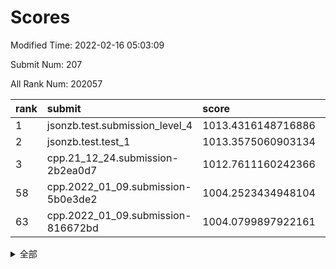 # Scores

Modified Time: 2022-02-16 05:03:09

Submit Num: 207

All Rank Num: 202057

| rank |               submit               |       score        |       sigma        | pk_num |
| :--- | :--------------------------------- | :----------------- | :----------------- | :----- |
| 1    | jsonzb.test.submission_level_4     | 1013.4316148716886 | 0.8332437351314594 | 3905   |
| 2    | jsonzb.test.test_1                 | 1013.3575060903134 | 0.8100348850420965 | 3902   |
| 3    | cpp.21_12_24.submission-2b2ea0d7   | 1012.7611160242366 | 0.7867204487709204 | 3902   |
| 58   | cpp.2022_01_09.submission-5b0e3de2 | 1004.2523434948104 | 0.718708896054251  | 3904   |
| 63   | cpp.2022_01_09.submission-816672bd | 1004.0799897922161 | 0.718432947442699  | 3906   |


<details>
<summary>全部</summary>

| rank |                 submit                 |       score        |       sigma        | pk_num |
| :--- | :------------------------------------- | :----------------- | :----------------- | :----- |
| 1    | jsonzb.test.submission_level_4         | 1013.4316148716886 | 0.8332437351314594 | 3905   |
| 2    | jsonzb.test.test_1                     | 1013.3575060903134 | 0.8100348850420965 | 3902   |
| 3    | cpp.21_12_24.submission-2b2ea0d7       | 1012.7611160242366 | 0.7867204487709204 | 3902   |
| 4    | gobigger.level_3.submission_level_3_24 | 1011.7282991359109 | 0.7641057135520745 | 3903   |
| 5    | gobigger.level_3.submission_level_3_16 | 1011.5935365366455 | 0.794224289409866  | 3904   |
| 6    | gobigger.level_3.submission_level_3_1  | 1011.5784213867081 | 0.7700769270745907 | 3902   |
| 7    | gobigger.level_3.submission_level_3_2  | 1011.3480232268704 | 0.8037096589370232 | 3907   |
| 8    | gobigger.level_3.submission_level_3_30 | 1011.331676567148  | 0.8133064259644062 | 3910   |
| 9    | gobigger.level_3.submission_level_3_23 | 1011.2750214214567 | 0.7818726316679407 | 3905   |
| 10   | gobigger.level_3.submission_level_3_10 | 1011.1920194388078 | 0.7729633623294264 | 3906   |
| 11   | gobigger.level_3.submission_level_3_38 | 1011.1804325643545 | 0.7602086020533343 | 3909   |
| 12   | gobigger.level_3.submission_level_3_5  | 1010.9677802082606 | 0.76115262163526   | 3906   |
| 13   | gobigger.level_3.submission_level_3_20 | 1010.9164563360392 | 0.7764051080665618 | 3905   |
| 14   | gobigger.level_3.submission_level_3_45 | 1010.8600971834722 | 0.7787341672355591 | 3902   |
| 15   | gobigger.level_3.submission_level_3_31 | 1010.8082057046053 | 0.7610127908077882 | 3905   |
| 16   | gobigger.level_3.submission_level_3_17 | 1010.7740856285126 | 0.7559676503736136 | 3906   |
| 17   | gobigger.level_3.submission_level_3_41 | 1010.7116871563255 | 0.7708358495368356 | 3899   |
| 18   | gobigger.level_3.submission_level_3_9  | 1010.567041786079  | 0.771151467257169  | 3902   |
| 19   | gobigger.level_3.submission_level_3_4  | 1010.3640169504675 | 0.7737691528347901 | 3901   |
| 20   | gobigger.level_3.submission_level_3_44 | 1010.3544444381066 | 0.7780405496029094 | 3907   |
| 21   | gobigger.level_3.submission_level_3_26 | 1010.2978827845184 | 0.7676283021370381 | 3899   |
| 22   | gobigger.level_3.submission_level_3_3  | 1010.2964819416053 | 0.7701832262427324 | 3903   |
| 23   | gobigger.level_3.submission_level_3_48 | 1010.2611212065497 | 0.7636406406406672 | 3903   |
| 24   | gobigger.level_3.submission_level_3_35 | 1010.2029184755444 | 0.7478589321918481 | 3905   |
| 25   | gobigger.level_3.submission_level_3_0  | 1010.1626757172094 | 0.7842909011960548 | 3902   |
| 26   | gobigger.level_3.submission_level_3_29 | 1010.154963921079  | 0.7748618192959309 | 3902   |
| 27   | gobigger.level_3.submission_level_3_8  | 1010.08025280145   | 0.7704385920598302 | 3907   |
| 28   | gobigger.level_3.submission_level_3_7  | 1010.0365185839493 | 0.7802990888100116 | 3907   |
| 29   | gobigger.level_3.submission_level_3_18 | 1010.0262846521356 | 0.7455032203874801 | 3909   |
| 30   | gobigger.level_3.submission_level_3_13 | 1009.9076703554249 | 0.764292545952243  | 3907   |
| 31   | gobigger.level_3.submission_level_3_39 | 1009.8706652964432 | 0.7328549744730865 | 3906   |
| 32   | gobigger.level_3.submission_level_3_42 | 1009.8537587044273 | 0.7281640076821655 | 3904   |
| 33   | gobigger.level_3.submission_level_3_37 | 1009.8433438836223 | 0.7322484052183773 | 3908   |
| 34   | gobigger.level_3.submission_level_3_36 | 1009.7871205735757 | 0.7588163914231271 | 3899   |
| 35   | gobigger.level_3.submission_level_3_21 | 1009.6894596345367 | 0.7688862634563075 | 3903   |
| 36   | gobigger.level_3.submission_level_3_19 | 1009.6299547647088 | 0.7531738755048308 | 3906   |
| 37   | gobigger.level_3.submission_level_3_49 | 1009.570637708391  | 0.7368032685274662 | 3904   |
| 38   | gobigger.level_3.submission_level_3_34 | 1009.5419562154293 | 0.7703108176090889 | 3899   |
| 39   | gobigger.level_3.submission_level_3_32 | 1009.5193978524175 | 0.7726580653240125 | 3906   |
| 40   | gobigger.level_3.submission_level_3_28 | 1009.4661363503747 | 0.7513222232639797 | 3906   |
| 41   | gobigger.level_3.submission_level_3_25 | 1009.3607405935591 | 0.7435960949867845 | 3905   |
| 42   | gobigger.level_3.submission_level_3_14 | 1009.3459509029501 | 0.7441349458230831 | 3908   |
| 43   | gobigger.level_3.submission_level_3_47 | 1009.2238794947357 | 0.7442761877894959 | 3907   |
| 44   | gobigger.level_3.submission_level_3_27 | 1009.1648414067214 | 0.7558349857319677 | 3906   |
| 45   | gobigger.level_3.submission_level_3_43 | 1009.0773181320885 | 0.7332476687591627 | 3904   |
| 46   | gobigger.level_3.submission_level_3_46 | 1009.0476021895905 | 0.7410889439755478 | 3903   |
| 47   | gobigger.level_3.submission_level_3_6  | 1009.0428929813016 | 0.7352867765257293 | 3907   |
| 48   | gobigger.level_3.submission_level_3_15 | 1009.0366646960974 | 0.7406271715027604 | 3906   |
| 49   | gobigger.level_3.submission_level_3_22 | 1009.012250491601  | 0.7677401656466131 | 3905   |
| 50   | gobigger.level_3.submission_level_3_40 | 1009.0047562699901 | 0.7478307287201109 | 3903   |
| 51   | gobigger.level_3.submission_level_3_11 | 1008.9579582502731 | 0.744860906872492  | 3899   |
| 52   | gobigger.level_3.submission_level_3_33 | 1007.6391287587531 | 0.7350108490065195 | 3899   |
| 53   | gobigger.level_3.submission_level_3_12 | 1007.5222290071018 | 0.7342517616688995 | 3906   |
| 54   | gobigger.level_1.submission_level_1_26 | 1005.4200571508907 | 0.7225179591694527 | 3907   |
| 55   | gobigger.level_1.submission_level_1_30 | 1004.8760280130564 | 0.7254924310586417 | 3908   |
| 56   | gobigger.level_1.submission_level_1_35 | 1004.8745670192192 | 0.7130565496576954 | 3903   |
| 57   | gobigger.level_1.submission_level_1_20 | 1004.4053700535833 | 0.7116566457939975 | 3904   |
| 58   | cpp.2022_01_09.submission-5b0e3de2     | 1004.2523434948104 | 0.718708896054251  | 3904   |
| 59   | gobigger.level_1.submission_level_1_37 | 1004.2310989481374 | 0.7166946197856993 | 3903   |
| 60   | gobigger.level_1.submission_level_1_43 | 1004.1781360593486 | 0.7094205865551998 | 3907   |
| 61   | gobigger.level_1.submission_level_1_40 | 1004.1667365163736 | 0.7307706032328174 | 3905   |
| 62   | gobigger.level_1.submission_level_1_1  | 1004.1594232659621 | 0.7116375629816207 | 3904   |
| 63   | cpp.2022_01_09.submission-816672bd     | 1004.0799897922161 | 0.718432947442699  | 3906   |
| 64   | gobigger.level_1.submission_level_1_13 | 1003.9313848928731 | 0.7267506208364478 | 3899   |
| 65   | gobigger.level_1.submission_level_1_2  | 1003.9232136893362 | 0.7180846011840478 | 3909   |
| 66   | gobigger.level_1.submission_level_1_47 | 1003.8898613779081 | 0.7324828962023574 | 3905   |
| 67   | gobigger.level_1.submission_level_1_24 | 1003.8617914170421 | 0.7368817823653232 | 3908   |
| 68   | gobigger.level_1.submission_level_1_12 | 1003.8570641266698 | 0.7197787485895486 | 3899   |
| 69   | gobigger.level_1.submission_level_1_6  | 1003.8477129914334 | 0.7259505657489509 | 3909   |
| 70   | gobigger.level_1.submission_level_1_4  | 1003.8475865474129 | 0.7246772679840787 | 3910   |
| 71   | gobigger.level_1.submission_level_1_17 | 1003.8118407883152 | 0.7068426712446481 | 3907   |
| 72   | gobigger.level_1.submission_level_1_34 | 1003.7807390699368 | 0.704965720327158  | 3904   |
| 73   | gobigger.level_1.submission_level_1_49 | 1003.7513048029203 | 0.7165498184857331 | 3901   |
| 74   | gobigger.level_1.submission_level_1_44 | 1003.598933209798  | 0.7206171275522597 | 3905   |
| 75   | gobigger.level_1.submission_level_1_11 | 1003.4383787243331 | 0.7313423706168666 | 3907   |
| 76   | gobigger.level_1.submission_level_1_14 | 1003.3698718468626 | 0.7033926417950463 | 3906   |
| 77   | gobigger.level_1.submission_level_1_15 | 1003.3567163017157 | 0.7068938129583152 | 3903   |
| 78   | gobigger.level_1.submission_level_1_21 | 1003.323088271496  | 0.7290967874879726 | 3903   |
| 79   | gobigger.level_1.submission_level_1_10 | 1003.3162674101651 | 0.7271872751510373 | 3903   |
| 80   | gobigger.level_1.submission_level_1_22 | 1003.3082050088858 | 0.7059095479269518 | 3903   |
| 81   | gobigger.level_1.submission_level_1_46 | 1003.2252097287943 | 0.7225047819485357 | 3905   |
| 82   | gobigger.level_1.submission_level_1_5  | 1003.1766662841115 | 0.7155033674069577 | 3902   |
| 83   | gobigger.level_1.submission_level_1_45 | 1003.1104423798308 | 0.712537130047429  | 3905   |
| 84   | gobigger.level_1.submission_level_1_0  | 1003.0498608569592 | 0.7161978056451159 | 3901   |
| 85   | gobigger.level_1.submission_level_1_18 | 1003.010310104815  | 0.7114717897896523 | 3903   |
| 86   | gobigger.level_1.submission_level_1_19 | 1003.0079550274572 | 0.7140129084617812 | 3905   |
| 87   | gobigger.level_1.submission_level_1_28 | 1002.958890788412  | 0.714454024018134  | 3905   |
| 88   | gobigger.level_1.submission_level_1_9  | 1002.9308564088952 | 0.7104642303010777 | 3905   |
| 89   | gobigger.level_1.submission_level_1_29 | 1002.9044547534486 | 0.7158078853358383 | 3908   |
| 90   | gobigger.level_1.submission_level_1_8  | 1002.8654864996363 | 0.7091592438556278 | 3905   |
| 91   | gobigger.level_1.submission_level_1_36 | 1002.8622740856557 | 0.7178618593686811 | 3907   |
| 92   | gobigger.level_1.submission_level_1_33 | 1002.8280333749645 | 0.7164096044868014 | 3903   |
| 93   | gobigger.level_1.submission_level_1_7  | 1002.7326273077385 | 0.7118286987557821 | 3899   |
| 94   | gobigger.level_1.submission_level_1_31 | 1002.7119475914595 | 0.7120924581352209 | 3905   |
| 95   | gobigger.level_1.submission_level_1_41 | 1002.709229029076  | 0.7223457900849156 | 3904   |
| 96   | gobigger.level_1.submission_level_1_27 | 1002.6933788511867 | 0.7238837578812141 | 3908   |
| 97   | gobigger.level_1.submission_level_1_23 | 1002.6509017847686 | 0.7177303961111617 | 3907   |
| 98   | gobigger.level_1.submission_level_1_16 | 1002.6335735231647 | 0.717860964561934  | 3905   |
| 99   | gobigger.level_1.submission_level_1_48 | 1002.5981012223458 | 0.7310930413241429 | 3907   |
| 100  | gobigger.level_1.submission_level_1_3  | 1002.4359737519204 | 0.7025464155910001 | 3905   |
| 101  | gobigger.level_1.submission_level_1_25 | 1002.3369122459173 | 0.7124105461005242 | 3908   |
| 102  | gobigger.level_1.submission_level_1_32 | 1002.1900669444219 | 0.708397298321681  | 3907   |
| 103  | gobigger.level_1.submission_level_1_39 | 1001.8031079291145 | 0.7119071940194277 | 3903   |
| 104  | gobigger.level_1.submission_level_1_38 | 1001.7811354630092 | 0.709594446042163  | 3904   |
| 105  | gobigger.level_1.submission_level_1_42 | 1001.692883198731  | 0.7186111260454406 | 3902   |
| 106  | gobigger.random.submission_random_25   | 997.3937749975739  | 0.708051933656818  | 3902   |
| 107  | gobigger.random.submission_random_44   | 997.0920213161685  | 0.7038311255780758 | 3904   |
| 108  | gobigger.random.submission_random_47   | 996.8883210924537  | 0.7006528315672147 | 3901   |
| 109  | gobigger.random.submission_random_2    | 996.7902178716637  | 0.7254774235128444 | 3906   |
| 110  | gobigger.random.submission_random_14   | 996.7846505471406  | 0.6998811395187926 | 3909   |
| 111  | gobigger.random.submission_random_48   | 996.7070349639324  | 0.7088713235208893 | 3907   |
| 112  | gobigger.random.submission_random_29   | 996.6162447190682  | 0.7150360452765147 | 3906   |
| 113  | gobigger.random.submission_random_33   | 996.6140167324137  | 0.7094211956705598 | 3899   |
| 114  | gobigger.random.submission_random_0    | 996.5559047529711  | 0.7093772454270441 | 3902   |
| 115  | gobigger.random.submission_random_17   | 996.551636037917   | 0.7142283978633873 | 3908   |
| 116  | gobigger.random.submission_random_37   | 996.4950262820856  | 0.7177967134501034 | 3903   |
| 117  | gobigger.random.submission_random_38   | 996.3541267708631  | 0.7084493733907595 | 3906   |
| 118  | gobigger.random.submission_random_15   | 996.3269707222462  | 0.7088637282196282 | 3909   |
| 119  | gobigger.random.submission_random_11   | 996.3142987915498  | 0.7287304313828207 | 3909   |
| 120  | gobigger.random.submission_random_23   | 996.3105401475464  | 0.7062139841307108 | 3900   |
| 121  | gobigger.random.submission_random_42   | 996.28676166717    | 0.7168191947627969 | 3901   |
| 122  | gobigger.random.submission_random_5    | 996.2292423962225  | 0.7039658081059534 | 3901   |
| 123  | gobigger.random.submission_random_30   | 996.12264920536    | 0.709298970313106  | 3906   |
| 124  | gobigger.random.submission_random_16   | 996.06034582418    | 0.7053189623365838 | 3904   |
| 125  | gobigger.random.submission_random_3    | 995.9890473171623  | 0.7164572974408795 | 3909   |
| 126  | gobigger.random.submission_random_34   | 995.9864103947913  | 0.7293547236080566 | 3904   |
| 127  | gobigger.random.submission_random_43   | 995.9841488810152  | 0.7151065422318457 | 3904   |
| 128  | gobigger.random.submission_random_7    | 995.9261934887609  | 0.7288741664183879 | 3906   |
| 129  | gobigger.random.submission_random_8    | 995.9214556491329  | 0.712791742359331  | 3901   |
| 130  | gobigger.random.submission_random_4    | 995.9202522062615  | 0.7073934206231448 | 3900   |
| 131  | gobigger.random.submission_random_39   | 995.8584379761863  | 0.715357019538627  | 3903   |
| 132  | gobigger.random.submission_random_10   | 995.8308082411172  | 0.7091500887818947 | 3908   |
| 133  | gobigger.random.submission_random_28   | 995.7827442871327  | 0.7153202365689703 | 3903   |
| 134  | gobigger.random.submission_random_6    | 995.7676936544099  | 0.7079746945429973 | 3905   |
| 135  | gobigger.random.submission_random_21   | 995.7256190499498  | 0.714890053832913  | 3906   |
| 136  | gobigger.random.submission_random_13   | 995.6870822368408  | 0.7090972570474166 | 3904   |
| 137  | gobigger.random.submission_random_32   | 995.6572781776572  | 0.7042831262053223 | 3905   |
| 138  | gobigger.random.submission_random_26   | 995.5823487244442  | 0.7146001813723374 | 3906   |
| 139  | gobigger.random.submission_random_45   | 995.5436995834772  | 0.7055140878693457 | 3903   |
| 140  | gobigger.random.submission_random_41   | 995.5353260402261  | 0.7245568369213381 | 3906   |
| 141  | gobigger.random.submission_random_49   | 995.5251505354337  | 0.7146755058786246 | 3902   |
| 142  | gobigger.random.submission_random_20   | 995.4295635135041  | 0.7096838985365119 | 3905   |
| 143  | gobigger.random.submission_random_27   | 995.4162371259641  | 0.7015750879740408 | 3906   |
| 144  | gobigger.random.submission_random_12   | 995.3938171556127  | 0.7152857279800044 | 3904   |
| 145  | gobigger.random.submission_random_35   | 995.3551161069986  | 0.7155775832091894 | 3898   |
| 146  | gobigger.random.submission_random_22   | 995.2995182289138  | 0.7170008339313839 | 3906   |
| 147  | gobigger.random.submission_random_18   | 995.2147111291126  | 0.7211458721251314 | 3906   |
| 148  | gobigger.random.submission_random_9    | 995.2033842939846  | 0.719298608084181  | 3909   |
| 149  | gobigger.random.submission_random_1    | 995.1384017494936  | 0.7352077753668196 | 3906   |
| 150  | gobigger.random.submission_random_36   | 995.078201202582   | 0.7121967131069498 | 3897   |
| 151  | gobigger.random.submission_random_31   | 995.0434732798318  | 0.7043210621918964 | 3903   |
| 152  | gobigger.random.submission_random_46   | 994.9594072929488  | 0.7231047907484357 | 3903   |
| 153  | gobigger.random.submission_random_40   | 994.8990811750435  | 0.7104351461045709 | 3903   |
| 154  | gobigger.random.submission_random_24   | 994.7995704692019  | 0.7113284663152147 | 3907   |
| 155  | gobigger.level_2.submission_level_2_39 | 994.6172881631912  | 0.7198080290188623 | 3901   |
| 156  | gobigger.random.submission_random_19   | 994.6123756397501  | 0.7059643662073285 | 3906   |
| 157  | gobigger.level_2.submission_level_2_45 | 993.8893287051172  | 0.7282017968925503 | 3907   |
| 158  | gobigger.level_2.submission_level_2_2  | 993.8794989380809  | 0.7304342115299739 | 3905   |
| 159  | gobigger.level_2.submission_level_2_34 | 993.6696896463154  | 0.7240830874823394 | 3910   |
| 160  | gobigger.level_2.submission_level_2_37 | 993.4660682734956  | 0.742068890215953  | 3903   |
| 161  | gobigger.level_2.submission_level_2_23 | 993.4571697839324  | 0.7251729260671328 | 3904   |
| 162  | gobigger.level_2.submission_level_2_26 | 993.3407185440068  | 0.7362658411802496 | 3901   |
| 163  | gobigger.level_2.submission_level_2_21 | 993.3025024618635  | 0.7379775965504585 | 3901   |
| 164  | gobigger.level_2.submission_level_2_4  | 993.0675925467366  | 0.7216852619765344 | 3902   |
| 165  | gobigger.level_2.submission_level_2_16 | 992.9671240862085  | 0.7279945314166285 | 3906   |
| 166  | gobigger.level_2.submission_level_2_31 | 992.9376952130137  | 0.7237050154629645 | 3902   |
| 167  | gobigger.level_2.submission_level_2_29 | 992.9324846188902  | 0.7420445560091021 | 3904   |
| 168  | gobigger.level_2.submission_level_2_27 | 992.9246276369142  | 0.7395046533403524 | 3907   |
| 169  | gobigger.level_2.submission_level_2_36 | 992.8526968102641  | 0.7569863072619357 | 3907   |
| 170  | gobigger.level_2.submission_level_2_1  | 992.8429714354941  | 0.7276917236290467 | 3906   |
| 171  | gobigger.level_2.submission_level_2_9  | 992.8418189052089  | 0.7314724744554919 | 3899   |
| 172  | gobigger.level_2.submission_level_2_8  | 992.6396654769908  | 0.7288726882015708 | 3901   |
| 173  | gobigger.level_2.submission_level_2_24 | 992.5234067733886  | 0.7293022380799253 | 3898   |
| 174  | gobigger.level_2.submission_level_2_10 | 992.5100565800595  | 0.7423006017948025 | 3903   |
| 175  | gobigger.level_2.submission_level_2_18 | 992.4308166938055  | 0.727171215257928  | 3902   |
| 176  | gobigger.level_2.submission_level_2_30 | 992.3190980604693  | 0.7291700271104155 | 3902   |
| 177  | gobigger.level_2.submission_level_2_7  | 992.290761508645   | 0.7380370725593538 | 3908   |
| 178  | gobigger.level_2.submission_level_2_22 | 992.2772425753233  | 0.7379607400062671 | 3901   |
| 179  | gobigger.level_2.submission_level_2_15 | 992.1788027892106  | 0.7403266748634579 | 3904   |
| 180  | gobigger.level_2.submission_level_2_33 | 991.9960598471092  | 0.7332605928599845 | 3901   |
| 181  | gobigger.level_2.submission_level_2_44 | 991.9832405170836  | 0.7606811847725412 | 3905   |
| 182  | gobigger.level_2.submission_level_2_49 | 991.9203190297549  | 0.7318652779622405 | 3902   |
| 183  | gobigger.level_2.submission_level_2_5  | 991.8576001070297  | 0.7427610590477216 | 3908   |
| 184  | gobigger.level_2.submission_level_2_6  | 991.8379498617893  | 0.745382616096253  | 3909   |
| 185  | gobigger.level_2.submission_level_2_32 | 991.6371984350899  | 0.7720985447474731 | 3909   |
| 186  | gobigger.level_2.submission_level_2_28 | 991.6270829799232  | 0.7279325456312173 | 3907   |
| 187  | gobigger.level_2.submission_level_2_42 | 991.6176503551593  | 0.7517729046918646 | 3905   |
| 188  | gobigger.level_2.submission_level_2_40 | 991.6145023159286  | 0.7390598924433075 | 3902   |
| 189  | gobigger.level_2.submission_level_2_19 | 991.5824400696895  | 0.7386217882456234 | 3910   |
| 190  | gobigger.level_2.submission_level_2_41 | 991.5598176115013  | 0.756888615509444  | 3907   |
| 191  | gobigger.level_2.submission_level_2_43 | 991.1052156638598  | 0.7759197105069113 | 3906   |
| 192  | gobigger.level_2.submission_level_2_46 | 991.0525370400013  | 0.781374802114822  | 3909   |
| 193  | gobigger.level_2.submission_level_2_47 | 990.9819503733561  | 0.7538794033478453 | 3898   |
| 194  | gobigger.level_2.submission_level_2_11 | 990.9512257638523  | 0.7660956536606768 | 3909   |
| 195  | gobigger.level_2.submission_level_2_35 | 990.8772574610458  | 0.7688673970846442 | 3910   |
| 196  | gobigger.level_2.submission_level_2_0  | 990.788728307506   | 0.7668516512812771 | 3900   |
| 197  | gobigger.level_2.submission_level_2_17 | 990.7642423858349  | 0.7812380426842649 | 3908   |
| 198  | gobigger.level_2.submission_level_2_38 | 990.7553569371921  | 0.7509147229012736 | 3906   |
| 199  | gobigger.level_2.submission_level_2_25 | 990.7424423119102  | 0.7581363341342601 | 3904   |
| 200  | gobigger.level_2.submission_level_2_13 | 990.6092971577136  | 0.7511443797095346 | 3905   |
| 201  | gobigger.level_2.submission_level_2_12 | 990.3241622668842  | 0.7421788621988104 | 3902   |
| 202  | gobigger.level_2.submission_level_2_48 | 990.2912081033356  | 0.7680569815046082 | 3906   |
| 203  | gobigger.level_2.submission_level_2_3  | 990.2577405759077  | 0.745298630743508  | 3911   |
| 204  | gobigger.level_2.submission_level_2_20 | 990.2514587174821  | 0.7633777933990997 | 3899   |
| 205  | gobigger.level_2.submission_level_2_14 | 989.8094723631939  | 0.7559706345302779 | 3905   |
| 206  | gobigger.none.submission_none_1        | 978.5862302048176  | 1.2472025006198157 | 3903   |
| 207  | gobigger.none.submission_none_0        | 978.0223832535411  | 1.3907609179093587 | 3903   |

</details>